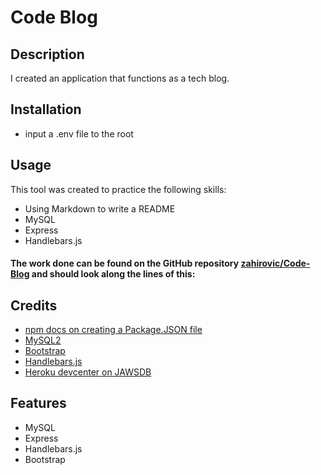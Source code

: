 # Code Blog

## Description

I created an application that functions as a tech blog.

## Installation

- input a .env file to the root

## Usage 


This tool was created to practice the following skills:
- Using Markdown to write a README
- MySQL
- Express
- Handlebars.js

#### The work done can be found on the GitHub repository [zahirovic/Code-Blog](https://github.com/zahirovic/Code-Blog) and should look along the lines of this:



## Credits
- [npm docs on creating a Package.JSON file](https://docs.npmjs.com/creating-a-package-json-file)
- [MySQL2](https://www.npmjs.com/package/mysql2#using-connection-pools)
- [Bootstrap](https://getbootstrap.com/)
- [Handlebars.js](https://handlebarsjs.com/)
- [Heroku devcenter on JAWSDB](https://devcenter.heroku.com/articles/jawsdb)

## Features
- MySQL
- Express
- Handlebars.js
- Bootstrap
 
